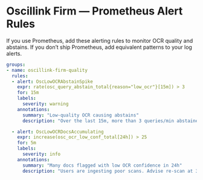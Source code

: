 # Oscillink Firm — Prometheus Alert Rules

If you use Prometheus, add these alerting rules to monitor OCR quality and abstains. If you don’t ship Prometheus, add equivalent patterns to your log alerts.

```yaml
groups:
- name: oscillink-firm-quality
  rules:
  - alert: OscLowOCRAbstainSpike
    expr: rate(osc_query_abstain_total{reason="low_ocr"}[15m]) > 3
    for: 15m
    labels:
      severity: warning
    annotations:
      summary: "Low-quality OCR causing abstains"
      description: "Over the last 15m, more than 3 queries/min abstained due to low OCR quality. Investigate flagged sources in receipts."

  - alert: OscLowOCRDocsAccumulating
    expr: increase(osc_ocr_low_conf_total[24h]) > 25
    for: 5m
    labels:
      severity: info
    annotations:
      summary: "Many docs flagged with low OCR confidence in 24h"
      description: "Users are ingesting poor scans. Advise re-scan at 300–600 DPI. See OPERATIONS.md → OCR governance."
```
